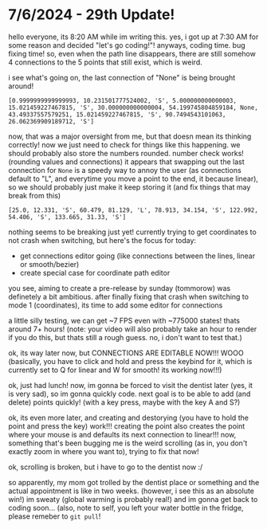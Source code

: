 # 7/6/2024 - 29th Update!

hello everyone, its 8:20 AM while im writing this. yes, i got up at 7:30 AM for some reason and decided "let's go coding!"! anyways, coding time. bug fixing time! so, even when the path line disappears, there are still somehow 4 connections to the 5 points that still exist, which is weird.

i see what's going on, the last connection of "None" is being brought around!

```
[0.9999999999999993, 10.231501777524002, 'S', 5.000000000000003, 15.021459227467815, 'S', 30.000000000000004, 54.199745804859184, None, 43.49337557579251, 15.021459227467815, 'S', 90.7494543101063, 26.062369909189712, 'S']
```

now, that was a major oversight from me, but that doesn mean its thinking correctly! now we just need to check for things like this happening. we should probably also store the numbers rounded. number check works! (rounding values and connections) it appears that swapping out the last connection for `None` is a speedy way to annoy the user (as connections default to "L", and everytime you move a point to the end, it because linear), so we should probably just make it keep storing it (and fix things that may break from this)

```
[25.0, 12.331, 'S', 60.479, 81.129, 'L', 78.913, 34.154, 'S', 122.992, 54.406, 'S', 133.665, 31.33, 'S']
```

nothing seems to be breaking just yet! currently trying to get coordinates to not crash when switching, but here's the focus for today:
- get connections editor going (like connections between the lines, linear or smooth/bezier)
- create special case for coordinate path editor

you see, aiming to create a pre-release by sunday (tommorow) was definetely a bit ambitious. after finally fixing that crash when switching to mode 1 (coordinates), its time to add some editor for connections

a little silly testing, we can get ~7 FPS even with ~775000 states! thats around 7+ hours! (note: your video will also probably take an hour to render if you do this, but thats still a rough guess. no, i don't want to test that.)

ok, its way later now, but CONNECTIONS ARE EDITABLE NOW!!! WOOO (basically, you have to click and hold and press the keybind for it, which is currently set to Q for linear and W for smooth! its working now!!!)

ok, just had lunch! now, im gonna be forced to visit the dentist later (yes, it is very sad), so im gonna quickly code. next goal is to be able to add (and delete) points quickly! (with a key press, maybe with the key A and S?)

ok, its even more later, and creating and destorying (you have to hold the point and press the key) work!!! creating the point also creates the point where your mouse is and defaults its next connection to linear!!! now, something that's been bugging me is the weird scrolling (as in, you don't exactly zoom in where you want to), trying to fix that now!

ok, scrolling is broken, but i have to go to the dentist now :/

so apparently, my mom got trolled by the dentist place or something and the actual appointment is like in two weeks. (however, i see this as an absolute win!) im sweaty (global warming is probably real!) and im gonna get back to coding soon... (also, note to self, you left your water bottle in the fridge, please remeber to `git pull`!